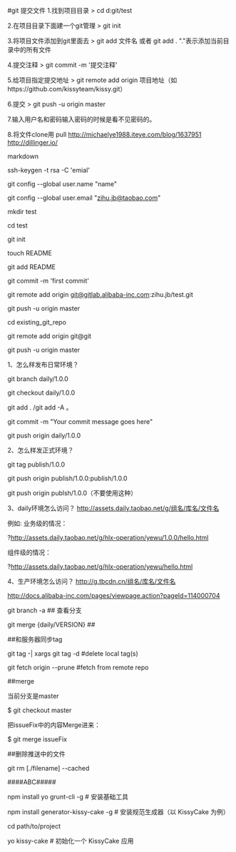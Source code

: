 #git 提交文件 1.找到项目目录 > cd d:git/test

2.在项目目录下面建一个git管理 >  git init

3.将项目文件添加到git里面去 > git add 文件名 或者 git add . "."表示添加当前目录中的所有文件

4.提交注释 > git commit -m '提交注释'

5.给项目指定提交地址 > git remote add origin
项目地址（如https://github.com/kissyteam/kissy.git）

6.提交 > git push -u origin master

7.输入用户名和密码输入密码的时候是看不见密码的。

8.将文件clone用 pull http://michaelye1988.iteye.com/blog/1637951
http://dillinger.io/

markdown



ssh-keygen -t rsa -C 'emial'



git config --global user.name "name"

git config --global user.email "zihu.jb@taobao.com"



mkdir test

cd test

git init

touch README

git add README

git commit -m 'first commit'

git remote add origin git@gitlab.alibaba-inc.com:zihu.jb/test.git

git push -u origin master

cd existing_git_repo



git remote add origin git@git

git push -u origin master

1、怎么样发布日常环境？

git branch daily/1.0.0

git checkout daily/1.0.0

git add . /git add -A 。

git commit -m "Your commit message goes here"

git push origin daily/1.0.0

2、怎么样发正式环境？

git tag publish/1.0.0

git push  origin publish/1.0.0:publish/1.0.0

git push origin publsh/1.0.0（不要使用这种）

3、daily环境怎么访问？ http://assets.daily.taobao.net/g/组名/库名/文件名

例如: 业务级的情况：

?http://assets.daily.taobao.net/g/hlx-operation/yewu/1.0.0/hello.html

组件级的情况：

?http://assets.daily.taobao.net/g/hlx-operation/yewu/hello.html

4、生产环境怎么访问？ http://g.tbcdn.cn/组名/库名/文件名

http://docs.alibaba-inc.com/pages/viewpage.action?pageId=114000704

git branch -a ## 查看分支

git merge {daily/VERSION} ##

##和服务器同步tag

git tag -| xargs git tag -d    #delete local tag(s)

git fetch origin --prune   #fetch from remote repo

##merge

当前分支是master

$ git checkout master

把issueFix中的内容Merge进来：

$ git merge issueFix

##删除推送中的文件

git rm [*.*/filename] --cached

####ABC#####

npm install yo grunt-cli -g # 安装基础工具

npm install generator-kissy-cake -g # 安装规范生成器（以 KissyCake 为例）

cd path/to/project

yo kissy-cake # 初始化一个 KissyCake 应用
